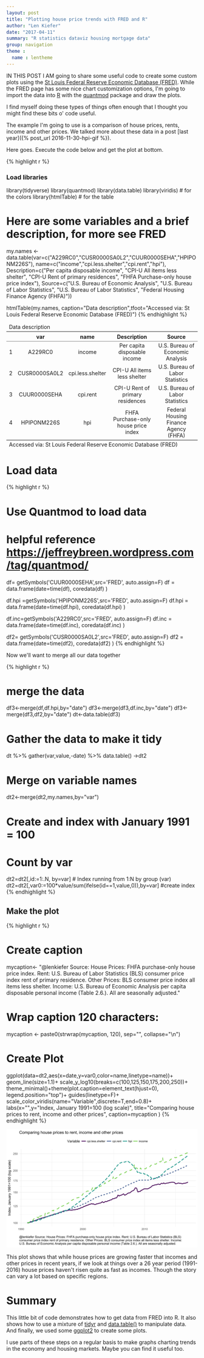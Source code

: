 ```yaml
---
layout: post
title: "Plotting house price trends with FRED and R"
author: "Len Kiefer"
date: "2017-04-11"
summary: "R statistics dataviz housing mortgage data"
group: navigation
theme :
  name : lentheme
---
```

  


IN THIS POST I AM going to share some useful code to create some custom plots using the [St Louis Federal Reserve Economic Database (FRED)](https://fred.stlouisfed.org/). While the FRED page has some nice chart customization options, I'm going to import the data into [R](https://www.r-project.org/) with the [quantmod](https://cran.r-project.org/web/packages/quantmod/index.html) package and draw the plots.

I find myself doing these types of things often enough that I thought you might find these bits o' code useful. 

The example I'm going to use is a comparison of house prices, rents, income and other prices.  We talked more about these data in a post [last year]({% post_url 2016-11-30-hpi-gif %}).

Here goes. Execute the code below and get the plot at bottom.


{% highlight r %}
### Load libraries
library(tidyverse)
library(quantmod)
library(data.table)
library(viridis)  # for the colors
library(htmlTable)  # for the table

#  Here are some variables and a brief description, for more see FRED

my.names <- data.table(var=c("A229RC0","CUSR0000SA0L2","CUUR0000SEHA","HPIPONM226S"),
                       name=c("income","cpi.less.shelter","cpi.rent","hpi"),
                       Description=c("Per capita disposable income",
                                     "CPI-U All items less shelter",
                                     "CPI-U Rent of primary residences",
                                     "FHFA Purchase-only house price index"),
                       Source=c("U.S. Bureau of Economic Analysis",
                                "U.S. Bureau of Labor Statistics",
                                "U.S. Bureau of Labor Statistics",
                                "Federal Housing Finance Agency (FHFA)"))

htmlTable(my.names, caption="Data description",tfoot="Accessed via: St Louis Federal Reserve Economic Database (FRED)")
{% endhighlight %}

<!--html_preserve--><table class='gmisc_table' style='border-collapse: collapse; margin-top: 1em; margin-bottom: 1em;' >
<thead>
<tr><td colspan='5' style='text-align: left;'>
Data description</td></tr>
<tr>
<th style='border-bottom: 1px solid grey; border-top: 2px solid grey;'> </th>
<th style='border-bottom: 1px solid grey; border-top: 2px solid grey; text-align: center;'>var</th>
<th style='border-bottom: 1px solid grey; border-top: 2px solid grey; text-align: center;'>name</th>
<th style='border-bottom: 1px solid grey; border-top: 2px solid grey; text-align: center;'>Description</th>
<th style='border-bottom: 1px solid grey; border-top: 2px solid grey; text-align: center;'>Source</th>
</tr>
</thead>
<tbody>
<tr>
<td style='text-align: left;'>1</td>
<td style='text-align: center;'>A229RC0</td>
<td style='text-align: center;'>income</td>
<td style='text-align: center;'>Per capita disposable income</td>
<td style='text-align: center;'>U.S. Bureau of Economic Analysis</td>
</tr>
<tr>
<td style='text-align: left;'>2</td>
<td style='text-align: center;'>CUSR0000SA0L2</td>
<td style='text-align: center;'>cpi.less.shelter</td>
<td style='text-align: center;'>CPI-U All items less shelter</td>
<td style='text-align: center;'>U.S. Bureau of Labor Statistics</td>
</tr>
<tr>
<td style='text-align: left;'>3</td>
<td style='text-align: center;'>CUUR0000SEHA</td>
<td style='text-align: center;'>cpi.rent</td>
<td style='text-align: center;'>CPI-U Rent of primary residences</td>
<td style='text-align: center;'>U.S. Bureau of Labor Statistics</td>
</tr>
<tr>
<td style='border-bottom: 2px solid grey; text-align: left;'>4</td>
<td style='border-bottom: 2px solid grey; text-align: center;'>HPIPONM226S</td>
<td style='border-bottom: 2px solid grey; text-align: center;'>hpi</td>
<td style='border-bottom: 2px solid grey; text-align: center;'>FHFA Purchase-only house price index</td>
<td style='border-bottom: 2px solid grey; text-align: center;'>Federal Housing Finance Agency (FHFA)</td>
</tr>
</tbody>
<tfoot><tr><td colspan='5'>
Accessed via: St Louis Federal Reserve Economic Database (FRED)</td></tr></tfoot>
</table><!--/html_preserve-->


# Load data


{% highlight r %}
# Use Quantmod to load data
# helpful reference https://jeffreybreen.wordpress.com/tag/quantmod/

df= getSymbols('CUUR0000SEHA',src='FRED', auto.assign=F) 
df = data.frame(date=time(df), coredata(df) )

df.hpi =getSymbols('HPIPONM226S',src='FRED', auto.assign=F) 
df.hpi = data.frame(date=time(df.hpi), coredata(df.hpi) )

df.inc=getSymbols('A229RC0',src='FRED', auto.assign=F) 
df.inc = data.frame(date=time(df.inc), coredata(df.inc) )

df2= getSymbols('CUSR0000SA0L2',src='FRED', auto.assign=F) 
df2 = data.frame(date=time(df2), coredata(df2) )
{% endhighlight %}

Now we'll want to merge all our data together



{% highlight r %}
# merge the data
df3<-merge(df,df.hpi,by="date")
df3<-merge(df3,df.inc,by="date")
df3<-merge(df3,df2,by="date")
dt<-data.table(df3)

# Gather the data to make it tidy

dt %>% gather(var,value,-date) %>% data.table() ->dt2

# Merge on variable names

dt2<-merge(dt2,my.names,by="var")

# Create and index with January 1991 = 100
# Count by var
dt2=dt2[,id:=1:.N, by=var]  # Index running from 1:N by group (var)
dt2=dt2[,var0:=100*value/sum(ifelse(id==1,value,0)),by=var] #create index
{% endhighlight %}

## Make the plot



{% highlight r %}
# Create caption
mycaption<- "@lenkiefer Source: House Prices: FHFA purchase-only house price index. Rent: U.S. Bureau of Labor Statistics (BLS) consumer price index rent of primary residence. Other Prices: BLS consumer price index all items less shelter. Income: U.S. Bureau of Economic Analysis per capita disposable personal income (Table 2.6.). All are seasonally adjusted."

# Wrap caption 120 characters:
mycaption <- paste0(strwrap(mycaption, 120), sep="", collapse="\n")


# Create Plot
ggplot(data=dt2,aes(x=date,y=var0,color=name,linetype=name))+
  geom_line(size=1.1)+
  scale_y_log10(breaks=c(100,125,150,175,200,250))+
  theme_minimal()+theme(plot.caption=element_text(hjust=0),
                        legend.position="top")+
  guides(linetype=F)+
  scale_color_viridis(name="Variable",discrete=T,end=0.8)+
  labs(x="",y="Index, January 1991=100 (log scale)",
       title="Comparing house prices to rent, income and other prices",
       caption=mycaption       )
{% endhighlight %}

![plot of chunk fig-04-011-2017-4](/img/Rfig/fig-04-011-2017-4-1.svg)


This plot shows that while house prices are growing faster that incomes and other prices in recent years, if we look at things over a 26 year period (1991-2016) house prices haven't risen quite as fast as incomes. Though the story can vary a lot based on specific regions.


# Summary

This little bit of code demonstrates how to get data from FRED into R.  It also shows how to use a mixture of [tidyr](http://tidyr.tidyverse.org/) and [data.table()](https://cran.r-project.org/web/packages/data.table/index.html) to manipulate data.  And finally, we used some [ggplot2](http://ggplot2.tidyverse.org/) to create some plots. 

I use parts of these steps on a regular basis to make graphs charting trends in the economy and housing markets. Maybe you can find it useful too.


